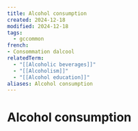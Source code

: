 ```yaml
---
title: Alcohol consumption
created: 2024-12-18
modified: 2024-12-18
tags:
  - gccommon
french: 
- Consommation dalcool
relatedTerm:
  - "[[Alcoholic beverages]]"
  - "[[Alcoholism]]"
  - "[[Alcohol education]]"
aliases: Alcohol consumption
---
```

# Alcohol consumption
